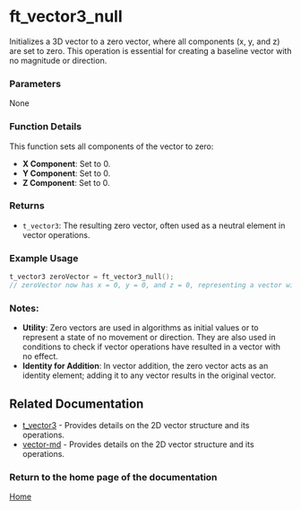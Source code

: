 # ft_vector3_null
Initializes a 3D vector to a zero vector, where all components (x, y, and z) are set to zero. This operation is essential for creating a baseline vector with no magnitude or direction.

### Parameters
None

### Function Details
This function sets all components of the vector to zero:
- **X Component**: Set to 0.
- **Y Component**: Set to 0.
- **Z Component**: Set to 0.

### Returns
- `t_vector3`: The resulting zero vector, often used as a neutral element in vector operations.

### Example Usage
```c
t_vector3 zeroVector = ft_vector3_null();
// zeroVector now has x = 0, y = 0, and z = 0, representing a vector with no direction or magnitude
```

### Notes:
- **Utility**: Zero vectors are used in algorithms as initial values or to represent a state of no movement or direction. They are also used in conditions to check if vector operations have resulted in a vector with no effect.
- **Identity for Addition**: In vector addition, the zero vector acts as an identity element; adding it to any vector results in the original vector.

## Related Documentation
- [t_vector3](./t_vector3.md) - Provides details on the 2D vector structure and its operations.
- [vector-md](../vector-doc.md) - Provides details on the 2D vector structure and its operations.

### Return to the home page of the documentation
[Home](../../home.md)
